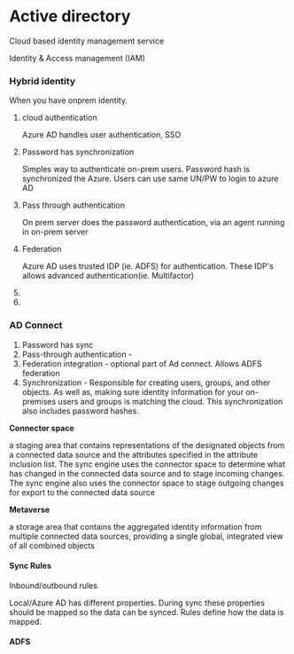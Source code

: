 # Active directory



Cloud based identity management service

Identity & Access management (IAM)



### Hybrid identity

When you have onprem identity.

1. cloud authentication

   Azure AD handles user authentication, SSO

2. Password has synchronization

   Simples way to authenticate on-prem users. Password hash is synchronized the Azure. Users can use same UN/PW to login to azure AD

3. Pass through authentication

   On prem server does the password authentication, via an agent running in on-prem server

4. Federation

   Azure AD uses trusted IDP (ie. ADFS) for authentication. These IDP's allows advanced authentication(ie. Multifactor)

5. 

6. 

### AD Connect

1. Password has sync
2. Pass-through authentication -  
3. Federation integration - optional part of Ad connect. Allows ADFS federation
4. Synchronization - Responsible for creating users, groups, and other objects.  As well as,  making sure identity information for your on-premises users and groups  is matching the cloud.  This synchronization also includes password  hashes.



**Connector space**

a staging area that contains representations of the designated objects  from a connected data source and the attributes specified in the  attribute inclusion list. The sync engine uses the connector space to  determine what has changed in the connected data source and to stage  incoming changes. The sync engine also uses the connector space to stage outgoing changes for export to the connected data source



**Metaverse**

a storage area that contains the aggregated identity information from  multiple connected data sources, providing a single global, integrated  view of all combined objects





#### Sync Rules

Inbound/outbound rules

Local/Azure AD has different properties. During sync these properties should be mapped so the data can be synced. Rules define how the data is mapped.



#### ADFS

